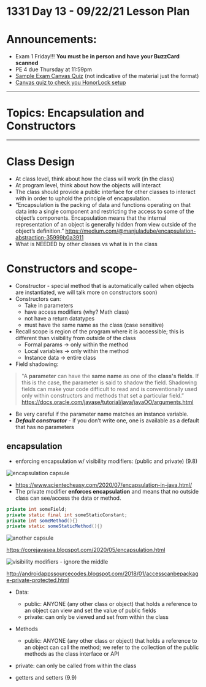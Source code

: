 # 1331 Day 13 - 09/22/21 Lesson Plan

# Announcements:
- Exam 1 Friday!!! **You must be in person and have your BuzzCard scanned**
- PE 4 due Thursday at 11:59pm
- [Sample Exam Canvas Quiz](https://gatech.instructure.com/courses/204744/quizzes/290129) (not indicative of the material just the format)
- [Canvas quiz to check you HonorLock setup](https://gatech.instructure.com/courses/204744/quizzes/305371)

---
# Topics: Encapsulation and Constructors
---
# Class Design
- At class level, think about how the class will work (in the class)
- At program level, think about how the objects will interact
- The class should provide a public interface for other classes to interact with in order to uphold the principle of encapsulation.
- “Encapsulation is the packing of data and functions operating on that data into a single component and restricting the access to some of the object’s components. Encapsulation means that the internal representation of an object is generally hidden from view outside of the object’s definition.” https://medium.com/@manjuladube/encapsulation-abstraction-35999b0a3911
- What is NEEDED by other classes vs what is in the class

# Constructors and scope-
- Constructor - special method that is automatically called when objects are instantiated, we will talk more on constructors soon)
- Constructors can:
    - Take in parameters
    - have access modifiers (why? Math class)
    - not have a return datatypes
    - must have the same name as the class (case sensitive)
- Recall scope is region of the program where it is accessible; this is different than visibility from outside of the class
    - Formal params -> only within the method
    - Local variables -> only within the method
    - Instance data -> entire class
- Field shadowing:
>"A **parameter** can have the **same name** as one of the **class's fields**. If this is the case, the parameter is said to shadow the field. Shadowing fields can make your code difficult to read and is conventionally used only within constructors and methods that set a particular field.” https://docs.oracle.com/javase/tutorial/java/javaOO/arguments.html

- Be very careful if the parameter name matches an instance variable. 
- ***Default constructor*** - if you don’t write one, one is available as a default that has no parameters

## **encapsulation**
- enforcing encapsulation w/ visibility modifiers: (public and private) (9.8)

![encapsulation capsule](https://www.scientecheasy.com/wp-content/uploads/2018/06/encapsulation-in-java.png)

- https://www.scientecheasy.com/2020/07/encapsulation-in-java.html/
- The private modifier **enforces encapsulation** and means that no outside class can see/access the data or method.
```java
private int someField;
private static final int someStaticConstant;
private int someMethod(){}
private static someStaticMethod(){}
```

![another capsule](https://1.bp.blogspot.com/-wewWgd9nOdQ/XrE8v3a2mRI/AAAAAAAAANQ/bO0BgZp22qMumWdc7YO7eBnXlZx5J2grQCLcBGAsYHQ/s640/encap.JPG)

https://corejavasea.blogspot.com/2020/05/encapsulation.html

![visibility modifiers - ignore the middle](https://3.bp.blogspot.com/-vcAqVl_jk8w/WmG7rn2zlOI/AAAAAAAAAjc/vLfi-1A9y8M6RalsMq1COdFwj9evntJXQCLcBGAs/s1600/private.png)

http://androidappssourcecodes.blogspot.com/2018/01/accesscanbepackage-private-protected.html

- Data:
    - public: ANYONE (any other class or object) that holds a reference to an object can view and set the value of public fields
    - private: can only be viewed and set from within the class

- Methods
    - public: ANYONE (any other class or object) that holds a reference to an object can call the method; we refer to the collection of the public methods as the class interface or API
- private: can only be called from within the class

- getters and setters (9.9)

